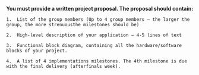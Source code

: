 <b>You must provide a written project proposal. The proposal should contain:</b>

    1.  List of the group members (Up to 4 group members – the larger the group, the more strenuousthe milestones should be)

    2.  High-level description of your application – 4-5 lines of text

    3.  Functional block diagram, containing all the hardware/software blocks of your project.

    4.  A list of 4 implementations milestones. The 4th milestone is due with the final delivery (afterfinals week).